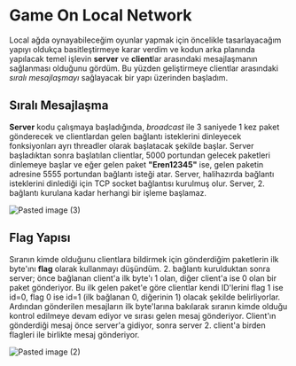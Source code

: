 # Game On Local Network

Local ağda oynayabileceğim oyunlar yapmak için öncelikle tasarlayacağım yapıyı oldukça basitleştirmeye karar verdim ve kodun arka planında yapılacak temel işlevin **server** ve **client**lar arasındaki mesajlaşmanın sağlanması olduğunu gördüm. Bu yüzden geliştirmeye clientlar arasındaki *sıralı mesajlaşmayı* sağlayacak bir yapı üzerinden başladım.

## Sıralı Mesajlaşma

**Server** kodu çalışmaya başladığında, *broadcast* ile 3 saniyede 1 kez paket gönderecek ve clientlardan gelen bağlantı isteklerini dinleyecek fonksiyonları ayrı threadler olarak başlatacak şekilde başlar. Server başladıktan sonra başlatılan clientlar, 5000 portundan gelecek paketleri dinlemeye başlar ve eğer gelen paket **"Eren12345"** ise, gelen paketin adresine 5555 portundan bağlantı isteği atar. Server, halihazırda bağlantı isteklerini dinlediği için TCP socket bağlantısı kurulmuş olur. Server, 2. bağlantı kurulana kadar herhangi bir işleme başlamaz. 

![Pasted image (3)](https://github.com/user-attachments/assets/2c65deb3-cbe4-4105-9d84-951e07ffca1c)

## Flag Yapısı

Sıranın kimde olduğunu clientlara bildirmek için gönderdiğim paketlerin ilk byte'ını **flag** olarak kullanmayı düşündüm. 2. bağlantı kurulduktan sonra server; önce bağlanan client'a ilk byte'ı 1 olan, diğer client'a ise 0 olan bir paket gönderiyor. Bu ilk gelen paket'e göre clientlar kendi ID'lerini flag 1 ise id=0, flag 0 ise id=1 (ilk bağlanan 0, diğerinin 1) olacak şekilde belirliyorlar. Ardından gönderilen mesajların ilk byte'larına bakılarak sıranın kimde olduğu kontrol edilmeye devam ediyor ve sırası gelen mesaj gönderiyor. Client'ın gönderdiği mesaj önce server'a gidiyor, sonra server 2. client'a birden flagleri ile birlikte mesaj gönderiyor.

![Pasted image (2)](https://github.com/user-attachments/assets/4a07bb9c-b14e-4e27-947b-1a967292eb3a)

